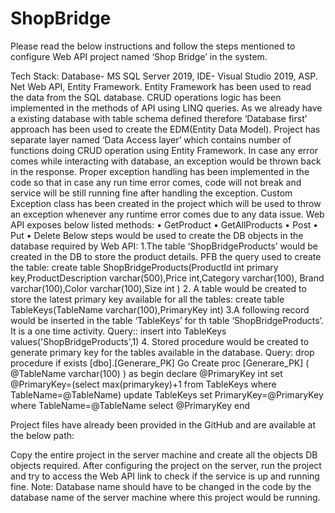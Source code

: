# ShopBridge

Please read the below instructions and follow the steps mentioned to configure Web API project named ‘Shop Bridge’ in the system. 

Tech Stack: Database- MS SQL Server 2019, IDE- Visual Studio 2019, ASP. Net Web API, Entity Framework.
Entity Framework has been used to read the data from the SQL database. CRUD operations logic has been implemented in the methods of API using LINQ queries. As we already have a existing database with table schema defined therefore ‘Database first’ approach has been used to create the EDM(Entity Data Model). Project has separate layer named ‘Data Access layer’ which contains number of functions doing CRUD operation using Entity Framework. In case any error comes while interacting with database, an exception would be thrown back in the response. Proper exception handling has been implemented in the code so that in case any run time error comes, code will not break and service will be still running fine after handling the exception.  Custom Exception class has been created in the project which will be used to throw an exception whenever any runtime error comes due to any data issue.
Web API exposes below listed methods:
•	GetProduct
•	GetAllProducts
•	Post
•	Put
•	Delete
Below steps would be used to create the DB objects in the database required by Web API:
1.The table ‘ShopBridgeProducts’ would be created in the DB to store the product details. PFB the query used to create the table:
create table ShopBridgeProducts(ProductId int primary key,ProductDescription varchar(500),Price int,Category varchar(100),
Brand varchar(100),Color varchar(100),Size int
)
2. A table would be created to store the latest primary key available for all the tables:
create table TableKeys(TableName varchar(100),PrimaryKey int)
3.A following record would be inserted in the table ‘TableKeys’ for th table ‘ShopBridgeProducts’. It is a one time activity.
Query:: insert into TableKeys values('ShopBridgeProducts',1)
4. Stored procedure would be created to generate primary key for the tables available in the database.
Query: drop procedure if exists [dbo].[Generare_PK]
Go
Create proc [Generare_PK]
(
@TableName varchar(100)
)
as 
begin
declare @PrimaryKey int
set @PrimaryKey=(select max(primarykey)+1 from TableKeys where TableName=@TableName)
update TableKeys set PrimaryKey=@PrimaryKey where TableName=@TableName
select @PrimaryKey
end


Project files have already been provided in the GitHub and are available at the below path:

Copy the entire project in the server machine and create all the objects DB objects required. After configuring the project on the server, run the project and try to access the Web API link to check if the service is up and running fine.
Note: Database name should have to be changed in the code by  the database name of the server machine where this project would be running.
